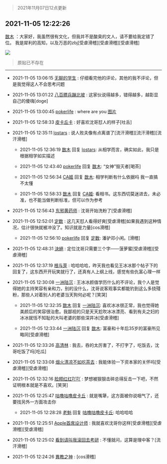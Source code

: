 > 2021年11月07日12点更新
<link rel="stylesheet" href="https://cdn.jsdelivr.net/gh/taotie6/sampleJSON@main/css/photo_show.css">
<meta name="referrer" content="no-referrer" />


 ## 2021-11-05 12:22:26 

 [㪚木](https://www.coolapk.com/feed/31233821?shareKey=YWQ0MjgzNjdmNzAwNjE4NGJhN2Y~) ：大家好，我虽然很有文化，但我并不是酸臭的文人，请不要给我定错了位。
我是犀利的高知，以及万恶的zbj[受虐滑稽][受虐滑稽][受虐滑稽] 

<div class="album">
<img class="img-item" src="http://image.coolapk.com/feed/2021/1105/12/1081091_5403e40b_6144_6596@1080x2340.jpeg" />
</div>

> 原贴已不存在 

 ------- 

- 2021-11-05 13:06:15 [无聊的学生](uid=3383542) : 仔细看完他的评论，其他的我不评论，但是我觉得这人不会思考问题 

- 2021-11-05 13:01:22 [八百膘兵蹦北坡](uid=1105274) : 这家伙说得越多，错得越多，越彰显自己的傻嗨[doge] 

- 2021-11-05 13:00:45 [pokerlife](uid=575409) : where are you [图片](http://image.coolapk.com/feed/2021/1105/13/575409_44795980_8444_9884@1080x2400.jpeg)

- 2021-11-05 12:58:33 [皮卡丘卡](uid=2060123) : 好喜欢沈哥怼人的样子[吐舌] 

- 2021-11-05 12:35:11 [lostars](uid=2165786) : 说人败夫像有点离谱了[流汗滑稽][流汗滑稽][流汗滑稽] 

    - 2021-11-05 12:36:19 [㪚木](uid=1081091) 回复 [lostars](uid=2165786): 从相学而言，确实如此，我只是根据相学如实描述 

    - 2021-11-05 12:43:40 [pokerlife](uid=575409) 回复 [㪚木](uid=1081091): “女神”毁灭者[喝茶] 

    - 2021-11-05 12:56:34 [CA姬](uid=1922333) 回复 [㪚木](uid=1081091): 相学判断有什么依据吗 我一直搞不太懂 

    - 2021-11-05 12:58:33 [㪚木](uid=1081091) 回复 [CA姬](uid=1922333): 看相书。这东西切莫迷进去，未必准，也不能当做判断标准，但可以作为参考 

- 2021-11-05 12:56:43 [东邪黄药师](uid=983068) : 沈哥开始洗粉了[受虐滑稽] 

- 2021-11-05 12:52:01 [定数](uid=5774495) : 这几天怼人看得好爽[受虐滑稽]如果我遇到这种情况，估计很快就被冲没了。知识就是力量[cos滑稽] 

    - 2021-11-05 12:56:10 [pokerlife](uid=575409) 回复 [定数](uid=5774495): 潘驴邓小闲。[滑稽] 

- 2021-11-05 12:48:31 [決絕](uid=2288436) : 定位沈哥只需要三个字——菠萝蜜[受虐滑稽][受虐滑稽] 

- 2021-11-05 12:37:19 [根与芽](uid=2456395) : 哈哈哈哈，昨天我也看见王冰冰那个帖子下的回复了，这东西开开玩笑就行了，还真有人上纲上线，感觉有些仇富心理一样 

- 2021-11-05 12:30:08 [一洲陆沉](uid=889471) : 王冰冰颜值学历什么的不评论，我个人是觉得她的主持笑容有亲和力，别的没什么，沈哥说客观事实都能钓到这么多挠殘粉，那些人对着别人的老婆当天狗何必呢？[笑哭] 

    - 2021-11-05 12:32:35 [㪚木](uid=1081091) 回复 [一洲陆沉](uid=889471): 喜欢冰冰很正常，我也觉得她美颜后的笑容很治愈。我鄙视的只是天天尬吹冰冰漂亮、看到有夫之妇的冰冰就恬不知耻的大叫老婆的那些深井冰[受虐滑稽] 

    - 2021-11-05 12:33:44 [一洲陆沉](uid=889471) 回复 [㪚木](uid=1081091): 富豪和十年后35岁的富豪所见略同[受虐滑稽] 

- 2021-11-05 12:33:26 [高清林](uid=8114305) : 我去，吞的太厉害了，不打字了，吃饭去，沈哥吃饭了吗[吃瓜] 

- 2021-11-05 12:33:08 [烟火清凉不如吃茶去](uid=4279524) : 我能体验一下资本家的关怀吗[受虐滑稽][受虐滑稽] 

- 2021-11-05 12:32:16 [脸颊红红吖吖](uid=12698253) : 梦想被狠狠击碎总得反击一下吧，不然证明根本就是不喜欢。[笑哭] 

- 2021-11-05 12:25:47 [咕噜咕噜皮卡丘](uid=3531276) : 就是嘴犟，这方面被你说咽气了，还要找另外一方面攻击你 

    - 2021-11-05 12:28:28 [老魁](uid=1703096) 回复 [咕噜咕噜皮卡丘](uid=3531276): 哈哈哈哈 

- 2021-11-05 12:25:51 [Apple首席设计师](uid=1550816) : 我就喜欢沈哥你这样[受虐滑稽][受虐滑稽][受虐滑稽] 

- 2021-11-05 12:25:02 [看到请叫我滚回去考研](uid=3241499) : 不懂就问，这算是理中客？[流汗滑稽] 

- 2021-11-05 12:24:26 [異教之神](uid=1834676) : [cos滑稽] 

